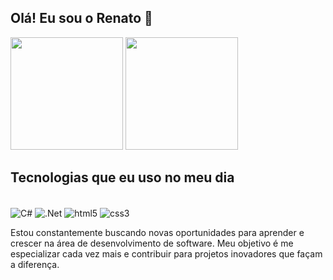 ## Olá! Eu sou o Renato 👋
<div>
  <img height=180em src="https://github-readme-stats.vercel.app/api?username=devrenatol&show_icons=true&theme=dracula"/>
  <img height=180em src="https://github-readme-stats.vercel.app/api/top-langs/?username=devrenatol&layout=compact&theme=dracula"/>
</div>

## Tecnologias que eu uso no meu dia

<div style="display: inline-block"><br/>
  <img align="center" alt="C#" src="https://img.shields.io/badge/C%23-239120?style=for-the-badge&logo=c-sharp&logoColor=white" />
  <img align="center" alt=".Net" src="https://img.shields.io/badge/.NET-5C2D91?style=for-the-badge&logo=.net&logoColor=white" />
  <img align="center" alt="html5" src="https://img.shields.io/badge/HTML5-E34F26?style=for-the-badge&logo=html5&logoColor=white" />
  <img align="center" alt="css3" src="https://img.shields.io/badge/CSS3-1572B6?style=for-the-badge&logo=css3&logoColor=white" />
</div><br/>

Estou constantemente buscando novas oportunidades para aprender e crescer na área de desenvolvimento de software. Meu objetivo é me especializar cada vez mais e contribuir para projetos inovadores que façam a diferença.
